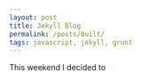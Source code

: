 ```yaml
---
layout: post
title: Jekyll Blog
permalink: /posts/built/
tags: javascript, jekyll, grunt
---
```


This weekend I decided to 